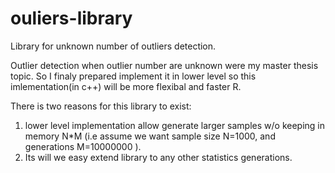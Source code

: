 # ouliers-library
Library for unknown number of outliers detection.

Outlier detection when outlier number are unknown were my master thesis topic. So I finaly prepared implement it in lower level so this imlementation(in c++) will be more flexibal and faster R. 

There is two reasons for this library to exist: 
1) lower level implementation allow generate larger samples w/o keeping in memory N*M (i.e assume we want sample size N=1000, and generations M=10000000 ).
2) Its will we easy extend library to any other statistics generations.
